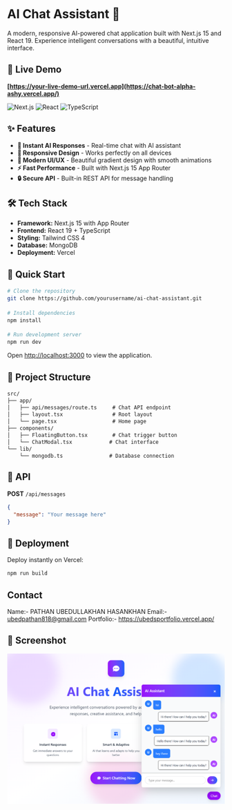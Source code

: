 # AI Chat Assistant 🤖

A modern, responsive AI-powered chat application built with Next.js 15 and React 19. Experience intelligent conversations with a beautiful, intuitive interface.

## 🎯 Live Demo

**[https://your-live-demo-url.vercel.app](https://chat-bot-alpha-ashy.vercel.app/)**

![Next.js](https://img.shields.io/badge/Next.js-15+-black?style=flat-square&logo=next.js)
![React](https://img.shields.io/badge/React-19+-blue?style=flat-square&logo=react)
![TypeScript](https://img.shields.io/badge/TypeScript-5+-blue?style=flat-square&logo=typescript)

## ✨ Features

- **🚀 Instant AI Responses** - Real-time chat with AI assistant
- **📱 Responsive Design** - Works perfectly on all devices
- **🎨 Modern UI/UX** - Beautiful gradient design with smooth animations
- **⚡ Fast Performance** - Built with Next.js 15 App Router
- **🔒 Secure API** - Built-in REST API for message handling

## 🛠️ Tech Stack

- **Framework:** Next.js 15 with App Router
- **Frontend:** React 19 + TypeScript
- **Styling:** Tailwind CSS 4
- **Database:** MongoDB
- **Deployment:** Vercel

## 🚀 Quick Start

```bash
# Clone the repository
git clone https://github.com/yourusername/ai-chat-assistant.git

# Install dependencies
npm install

# Run development server
npm run dev
```

Open [http://localhost:3000](http://localhost:3000) to view the application.

## 📁 Project Structure

```
src/
├── app/
│   ├── api/messages/route.ts     # Chat API endpoint
│   ├── layout.tsx                # Root layout
│   └── page.tsx                  # Home page
├── components/
│   ├── FloatingButton.tsx        # Chat trigger button
│   └── ChatModal.tsx            # Chat interface
└── lib/
    └── mongodb.ts               # Database connection
```

## 🔌 API

**POST** `/api/messages`
```json
{
  "message": "Your message here"
}
```

## 🚀 Deployment

Deploy instantly on Vercel:

```bash
npm run build
```

## Contact
Name:- PATHAN UBEDULLAKHAN HASANKHAN
Email:- ubedpathan818@gmail.com
Portfolio:- https://ubedsportfolio.vercel.app/

## 📱 Screenshot

![Landing Page](./public/demoImage.png)

